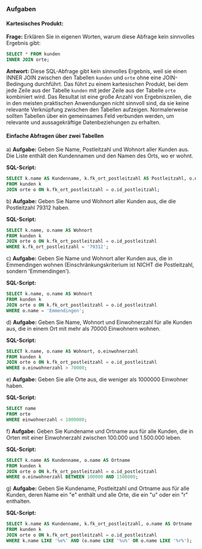 ### Aufgaben

#### Kartesisches Produkt:
**Frage:** Erklären Sie in eigenen Worten, warum diese Abfrage kein sinnvolles Ergebnis gibt:

```sql
SELECT * FROM kunden
INNER JOIN orte;
```

**Antwort:** 
Diese SQL-Abfrage gibt kein sinnvolles Ergebnis, weil sie einen INNER JOIN zwischen den Tabellen `kunden` und `orte` ohne eine JOIN-Bedingung durchführt. Das führt zu einem kartesischen Produkt, bei dem jede Zeile aus der Tabelle `kunden` mit jeder Zeile aus der Tabelle `orte` kombiniert wird. Das Resultat ist eine große Anzahl von Ergebniszeilen, die in den meisten praktischen Anwendungen nicht sinnvoll sind, da sie keine relevante Verknüpfung zwischen den Tabellen aufzeigen. Normalerweise sollten Tabellen über ein gemeinsames Feld verbunden werden, um relevante und aussagekräftige Datenbeziehungen zu erhalten.

#### Einfache Abfragen über zwei Tabellen

a) **Aufgabe:** Geben Sie Name, Postleitzahl und Wohnort aller Kunden aus. Die Liste enthält den Kundennamen und den Namen des Orts, wo er wohnt.

**SQL-Script:**
```sql
SELECT k.name AS Kundenname, k.fk_ort_postleitzahl AS Postleitzahl, o.name AS Wohnort
FROM kunden k
JOIN orte o ON k.fk_ort_postleitzahl = o.id_postleitzahl;
```

b) **Aufgabe:** Geben Sie Name und Wohnort aller Kunden aus, die die Postleitzahl 79312 haben.

**SQL-Script:**
```sql
SELECT k.name, o.name AS Wohnort
FROM kunden k
JOIN orte o ON k.fk_ort_postleitzahl = o.id_postleitzahl
WHERE k.fk_ort_postleitzahl = '79312';
```

c) **Aufgabe:** Geben Sie Name und Wohnort aller Kunden aus, die in Emmendingen wohnen (Einschränkungskriterium ist NICHT die Postleitzahl, sondern 'Emmendingen').

**SQL-Script:**
```sql
SELECT k.name, o.name AS Wohnort
FROM kunden k
JOIN orte o ON k.fk_ort_postleitzahl = o.id_postleitzahl
WHERE o.name = 'Emmendingen';
```

d) **Aufgabe:** Geben Sie Name, Wohnort und Einwohnerzahl für alle Kunden aus, die in einem Ort mit mehr als 70000 Einwohnern wohnen.

**SQL-Script:**
```sql
SELECT k.name, o.name AS Wohnort, o.einwohnerzahl
FROM kunden k
JOIN orte o ON k.fk_ort_postleitzahl = o.id_postleitzahl
WHERE o.einwohnerzahl > 70000;
```

e) **Aufgabe:** Geben Sie alle Orte aus, die weniger als 1000000 Einwohner haben.

**SQL-Script:**
```sql
SELECT name
FROM orte
WHERE einwohnerzahl < 1000000;
```

f) **Aufgabe:** Geben Sie Kundename und Ortname aus für alle Kunden, die in Orten mit einer Einwohnerzahl zwischen 100.000 und 1.500.000 leben.

**SQL-Script:**
```sql
SELECT k.name AS Kundenname, o.name AS Ortname
FROM kunden k
JOIN orte o ON k.fk_ort_postleitzahl = o.id_postleitzahl
WHERE o.einwohnerzahl BETWEEN 100000 AND 1500000;
```

g) **Aufgabe:** Geben Sie Kundename, Postleitzahl und Ortname aus für alle Kunden, deren Name ein "e" enthält und alle Orte, die ein "u" oder ein "r" enthalten.

**SQL-Script:**
```sql
SELECT k.name AS Kundenname, k.fk_ort_postleitzahl, o.name AS Ortname
FROM kunden k
JOIN orte o ON k.fk_ort_postleitzahl = o.id_postleitzahl
WHERE k.name LIKE '%e%' AND (o.name LIKE '%u%' OR o.name LIKE '%r%');
```